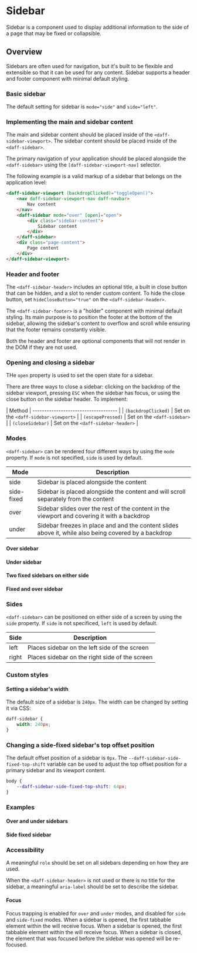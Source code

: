 # Sidebar
Sidebar is a component used to display additional information to the side of a page that may be fixed or collapsible.

## Overview
Sidebars are often used for navigation, but it's built to be flexible and extensible so that it can be used for any content. Sidebar supports a header and footer component with minimal default styling.

### Basic sidebar
The default setting for sidebar is `mode="side"` and `side="left"`.

<design-land-example-viewer-container example="basic-sidebar"></design-land-example-viewer-container>

### Implementing the main and sidebar content
The main and sidebar content should be placed inside of the `<daff-sidebar-viewport>`. The sidebar content should be placed inside of the `<daff-sidebar>`.

The primary navigation of your application should be placed alongside the `<daff-sidebar>` using the `[daff-sidebar-viewport-nav]` selector.

The following example is a valid markup of a sidebar that belongs on the application level:

```html
<daff-sidebar-viewport (backdropClicked)="toggleOpen()">
	<nav daff-sidebar-viewport-nav daff-navbar>
		Nav content
	</nav>
	<daff-sidebar mode="over" [open]="open">
		<div class="sidebar-content">
			Sidebar content
		</div>
	</daff-sidebar>
	<div class="page-content">
		Page content
	</div>
</daff-sidebar-viewport>
```

### Header and footer
The `<daff-sidebar-header>` includes an optional title, a built in close button that can be hidden, and a slot to render custom content. To hide the close button, set `hideCloseButton="true"` on the `<daff-sidebar-header>`.

The `<daff-sidebar-footer>` is a "holder" component with minimal default styling. Its main purpose is to position the footer at the bottom of the sidebar, allowing the sidebar's content to overflow and scroll while ensuring that the footer remains constantly visible.

Both the header and footer are optional components that will not render in the DOM if they are not used.

### Opening and closing a sidebar
THe `open` property is used to set the open state for a sidebar.

There are three ways to close a sidebar: clicking on the backdrop of the sidebar viewport, pressing `ESC` when the sidebar has focus, or using the close button on the sidebar header. To implement:

| Method              | ------------------------------------ |
| `(backdropClicked)` | Set on the `<daff-sidebar-viewport>` |
| `(escapePressed)`   | Set on the `<daff-sidebar>`          |
| `(closeSidebar)`    | Set on the `<daff-sidebar-header>`   |

### Modes
`<daff-sidebar>` can be rendered four different ways by using the `mode` property. If `mode` is not specified, `side` is used by default.

| Mode       | Description                                                                                          |
| ---------- | ---------------------------------------------------------------------------------------------------- |
| side       | Sidebar is placed alongside the content                                                              |
| side-fixed | Sidebar is placed alongside the content and will scroll separately from the content                  |
| over       | Sidebar slides over the rest of the content in the viewport and covering it with a backdrop          |
| under      | Sidebar freezes in place and and the content slides above it, while also being covered by a backdrop |

#### Over sidebar
<design-land-example-viewer-container example="over-sidebar"></design-land-example-viewer-container>

#### Under sidebar
<design-land-example-viewer-container example="under-sidebar"></design-land-example-viewer-container>

#### Two fixed sidebars on either side
<design-land-example-viewer-container example="two-fixed-sidebars-either-side"></design-land-example-viewer-container>

#### Fixed and over sidebar
<design-land-example-viewer-container example="fixed-and-over-sidebar"></design-land-example-viewer-container>

### Sides
`<daff-sidebar>` can be positioned on either side of a screen by using the `side` property. If `side` is not specificed, `left` is used by default.

| Side  | Description                                    |
| ----- | ---------------------------------------------- |
| left  | Places sidebar on the left side of the screen  |
| right | Places sidebar on the right side of the screen |

### Custom styles

#### Setting a sidebar's width
The default size of a sidebar is `240px`. The width can be changed by setting it via CSS:

```scss
daff-sidebar {
	width: 240px;
}
```

### Changing a side-fixed sidebar's top offset position
The default offset position of a sidebar is `0px`. The `--daff-sidebar-side-fixed-top-shift` variable can be used to adjust the top offset position for a primary sidebar and its viewport content.

```scss
body {
	--daff-sidebar-side-fixed-top-shift: 64px;
}
```

### Examples
#### Over and under sidebars
<design-land-example-viewer-container example="over-and-under-sidebars"></design-land-example-viewer-container>

#### Side fixed sidebar
<design-land-example-viewer-container example="side-fixed-sidebar"></design-land-example-viewer-container>

### Accessibility
A meaningful `role` should be set on all sidebars depending on how they are used.

When the `<daff-sidebar-header>` is not used or there is no title for the sidebar, a meaningful `aria-label` should be set to describe the sidebar.

#### Focus
Focus trapping is enabled for `over` and `under` modes, and disabled for `side` and `side-fixed` modes. When a sidebar is opened, the first tabbable element within the will receive focus. When a sidebar is opened, the first tabbable element within the will receive focus. When a sidebar is closed, the element that was focused before the sidebar was opened will be re-focused.